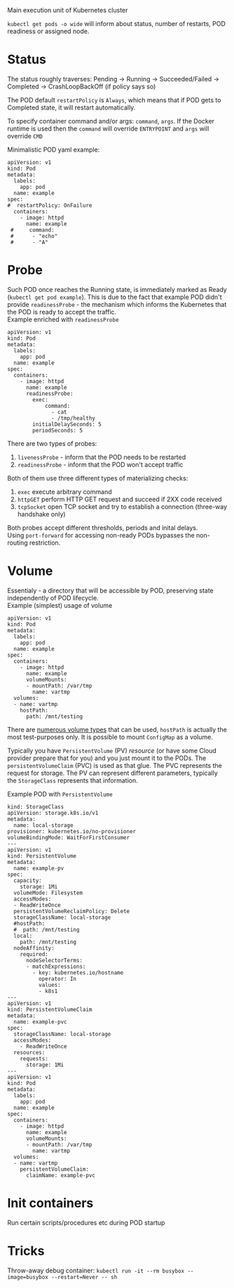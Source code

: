 Main execution unit of Kubernetes cluster
  
`kubectl get pods -o wide` will inform about status, number of restarts, POD readiness or assigned node.  

# Status
The status roughly traverses:
Pending -> Running -> Succeeded/Failed -> Completed -> CrashLoopBackOff (if policy says so)

The POD default `restartPolicy` is `Always`, which means that if POD gets to Completed state, it will restart automatically.

To specify container command and/or args: `command`, `args`. 
If the Docker runtime is used then the `command` will override `ENTRYPOINT` and `args` will override `CMD`

Minimalistic POD yaml example:
```
apiVersion: v1
kind: Pod
metadata:
  labels:
    app: pod
  name: example
spec:
#  restartPolicy: OnFailure
  containers:
    - image: httpd
      name: example
 #     command:
 #      - "echo"
 #      - "A"
```

# Probe
Such POD once reaches the Running state, is immediately marked as Ready (`kubectl get pod example`).
This is due to the fact that example POD didn't provide `readinessProbe` - the mechanism which informs the Kubernetes that
the POD is ready to accept the traffic.  
Example enriched with `readinessProbe`
```
apiVersion: v1
kind: Pod
metadata:
  labels:
    app: pod
  name: example
spec:
  containers:
    - image: httpd
      name: example
      readinessProbe:
        exec:
            command:
              - cat
              - /tmp/healthy
        initialDelaySeconds: 5
        periodSeconds: 5
```

There are two types of probes:
1. `livenessProbe` - inform that the POD needs to be restarted
2. `readinessProbe` - inform that the POD won't accept traffic

Both of them use three different types of materializing checks: 
1. `exec` execute arbitrary command
2. `httpGET` perform HTTP GET request and succeed if 2XX code received
3. `tcpSocket` open TCP socket and try to establish a connection (three-way handshake only)

Both probes accept different thresholds, periods and inital delays.  
Using `port-forward` for accessing non-ready PODs bypasses the non-routing restriction.

# Volume
Essentialy - a directory that will be accessible by POD, preserving state independently of POD lifecycle.  
Example (simplest) usage of volume
```
apiVersion: v1
kind: Pod
metadata:
  labels:
    app: pod
  name: example
spec:
  containers:
    - image: httpd
      name: example
      volumeMounts:
      - mountPath: /var/tmp
        name: vartmp
  volumes:
  - name: vartmp
    hostPath:
      path: /mnt/testing 
```
There are [numerous volume types](https://kubernetes.io/docs/concepts/storage/volumes/) that can be used, `hostPath` is actually the most test-purposes only.
It is possible to mount `ConfigMap` as a volume.  

Typically you have `PersistentVolume` (PV) _resource_ (or have some Cloud provider prepare that for you) and you just mount it to the PODs.
The `persistentVolumeClaim` (PVC) is used as that glue. The PVC represents the request for storage.
The PV can represent different parameters, typically the `StorageClass` represents that information.

Example POD with `PersistentVolume`
```
kind: StorageClass
apiVersion: storage.k8s.io/v1
metadata:
  name: local-storage
provisioner: kubernetes.io/no-provisioner
volumeBindingMode: WaitForFirstConsumer
---
apiVersion: v1
kind: PersistentVolume
metadata:
  name: example-pv
spec:
  capacity:
    storage: 1Mi  
  volumeMode: Filesystem
  accessModes:
  - ReadWriteOnce
  persistentVolumeReclaimPolicy: Delete
  storageClassName: local-storage
  #hostPath:
  #  path: /mnt/testing
  local:
    path: /mnt/testing
  nodeAffinity:
    required:
      nodeSelectorTerms:
      - matchExpressions:
        - key: kubernetes.io/hostname
          operator: In
          values:
          - k8s1
---
apiVersion: v1
kind: PersistentVolumeClaim
metadata:
  name: example-pvc
spec:
  storageClassName: local-storage
  accessModes:
    - ReadWriteOnce
  resources:
    requests:
      storage: 1Mi
--- 
apiVersion: v1
kind: Pod
metadata:
  labels:
    app: pod
  name: example
spec:
  containers:
    - image: httpd
      name: example
      volumeMounts:
      - mountPath: /var/tmp
        name: vartmp
  volumes:
  - name: vartmp
    persistentVolumeClaim:
      claimName: example-pvc
```

# Init containers
Run certain scripts/procedures etc during POD startup

# Tricks

Throw-away debug container:
`kubectl run -it --rm busybox --image=busybox --restart=Never -- sh `
